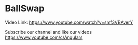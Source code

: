 # BallSwap

Video Link: https://www.youtube.com/watch?v=smf3VBAverY

Subscribe our channel and like our videos https://www.youtube.com/c/Angulars
